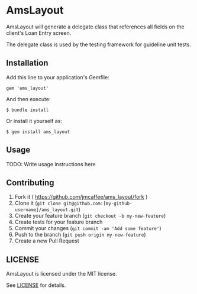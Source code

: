 # AmsLayout

AmsLayout will generate a delegate class that references all fields on the
client's Loan Entry screen.

The delegate class is used by the testing framework for guideline unit tests.

## Installation

Add this line to your application's Gemfile:

    gem 'ams_layout'

And then execute:

    $ bundle install

Or install it yourself as:

    $ gem install ams_layout

## Usage

TODO: Write usage instructions here

## Contributing

1. Fork it ( https://github.com/jmcaffee/ams_layout/fork )
2. Clone it (`git clone git@github.com:[my-github-username]/ams_layout.git`)
3. Create your feature branch (`git checkout -b my-new-feature`)
4. Create tests for your feature branch
5. Commit your changes (`git commit -am 'Add some feature'`)
6. Push to the branch (`git push origin my-new-feature`)
7. Create a new Pull Request

## LICENSE

AmsLayout is licensed under the MIT license.

See [LICENSE](https://github.com/jmcaffee/ams_layout/blob/master/LICENSE) for
details.

